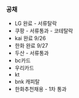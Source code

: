  
### 공채 

- LG 완료 - 서류탈락
- 쿠팡 - 서류통과 - 코테탈락
- kai 완료 9/26
- 한화 완료 9/27
- 두산 - 서류통과
- bc카드
- 우리카드
- kt
- bnk 캐피탈
- 한화추천채용 - 1차 통과
